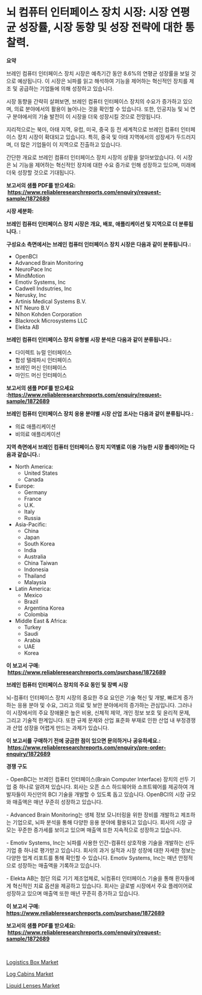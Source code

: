 <p><h1>뇌 컴퓨터 인터페이스 장치 시장: 시장 연평균 성장률, 시장 동향 및 성장 전략에 대한 통찰력.</h1></p><p><strong>요약</strong></p>
<p><p>브레인 컴퓨터 인터페이스 장치 시장은 예측기간 동안 8.6%의 연평균 성장률을 보일 것으로 예상됩니다. 이 시장은 뇌파를 읽고 해석하여 기능을 제어하는 혁신적인 장치를 제조 및 공급하는 기업들에 의해 성장하고 있습니다.</p><p>시장 동향을 간략히 살펴보면, 브레인 컴퓨터 인터페이스 장치의 수요가 증가하고 있으며, 의료 분야에서의 활용이 늘어나는 것을 확인할 수 있습니다. 또한, 인공지능 및 뇌 연구 분야에서의 기술 발전이 이 시장을 더욱 성장시킬 것으로 전망됩니다.</p><p>지리적으로는 북미, 아태 지역, 유럽, 미국, 중국 등 전 세계적으로 브레인 컴퓨터 인터페이스 장치 시장이 확대되고 있습니다. 특히, 중국 및 아태 지역에서의 성장세가 두드러지며, 더 많은 기업들이 이 지역으로 진출하고 있습니다.</p><p>간단한 개요로 브레인 컴퓨터 인터페이스 장치 시장의 상황을 알아보았습니다. 이 시장은 뇌 기능을 제어하는 혁신적인 장치에 대한 수요 증가로 인해 성장하고 있으며, 미래에 더욱 성장할 것으로 기대됩니다.</p></p>
<p><strong>보고서의 샘플 PDF를 받으세요: &nbsp;<a href="https://www.reliableresearchreports.com/enquiry/request-sample/1872689">https://www.reliableresearchreports.com/enquiry/request-sample/1872689</a></strong></p>
<p><strong>시장 세분화:</strong></p>
<p><strong> 브레인 컴퓨터 인터페이스 장치 시장은 개요, 배포, 애플리케이션 및 지역으로 더 분류됩니다. :</strong></p>
<p><strong>구성요소 측면에서는 브레인 컴퓨터 인터페이스 장치 시장은 다음과 같이 분류됩니다.:</strong></p>
<p><ul><li>OpenBCI</li><li>Advanced Brain Monitoring</li><li>NeuroPace Inc</li><li>MindMotion</li><li>Emotiv Systems, Inc</li><li>Cadwell Indsutries, Inc</li><li>Nerusky, Inc</li><li>Artinis Medical Systems B.V.</li><li>NT Neuro B.V</li><li>Nihon Kohden Corporation</li><li>Blackrock Microsystems LLC</li><li>Elekta AB</li></ul></p>
<p><strong> 브레인 컴퓨터 인터페이스 장치 유형별 시장 분석은 다음과 같이 분류됩니다.:</strong></p>
<p><ul><li>다이렉트 뉴럴 인터페이스</li><li>합성 텔레파시 인터페이스</li><li>브레인 머신 인터페이스</li><li>마인드 머신 인터페이스</li></ul></p>
<p><strong>보고서의 샘플 PDF를 받으세요 :<a href="https://www.reliableresearchreports.com/enquiry/request-sample/1872689">https://www.reliableresearchreports.com/enquiry/request-sample/1872689</a></strong></p>
<p><strong> 브레인 컴퓨터 인터페이스 장치 응용 분야별 시장 산업 조사는 다음과 같이 분류됩니다.:</strong></p>
<p><ul><li>의료 애플리케이션</li><li>비의료 애플리케이션</li></ul></p>
<p><strong>지역 측면에서 브레인 컴퓨터 인터페이스 장치 지역별로 이용 가능한 시장 플레이어는 다음과 같습니다.:</strong></p>
<p><ul>
    <li>
        North America:
        <ul>
            <li>United States</li>
            <li>Canada</li>
        </ul>
    </li>
    <li>
        Europe:
        <ul>
            <li>Germany</li>
            <li>France</li>
            <li>U.K.</li>
            <li>Italy</li>
            <li>Russia</li>
        </ul>
    </li>
    <li>
        Asia-Pacific:
        <ul>
            <li>China</li>
            <li>Japan</li>
            <li>South Korea</li>
            <li>India</li>
            <li>Australia</li>
            <li>China Taiwan</li>
            <li>Indonesia</li>
            <li>Thailand</li>
            <li>Malaysia</li>
        </ul>
    </li>
    <li>
        Latin America:
        <ul>
            <li>Mexico</li>
            <li>Brazil</li>
            <li>Argentina Korea</li>
            <li>Colombia</li>
        </ul>
    </li>
    <li>
        Middle East & Africa:
        <ul>
            <li>Turkey</li>
            <li>Saudi</li>
            <li>Arabia</li>
            <li>UAE</li>
            <li>Korea</li>
        </ul>
    </li>
    </ul></p>
<p><strong>이 보고서 구매: &nbsp;<a href="https://www.reliableresearchreports.com/purchase/1872689">https://www.reliableresearchreports.com/purchase/1872689</a></strong></p>
<p><strong>브레인 컴퓨터 인터페이스 장치의 주요 동인 및 장벽 시장</strong></p>
<p><p>뇌-컴퓨터 인터페이스 장치 시장의 중요한 주요 요인은 기술 혁신 및 개발, 빠르게 증가하는 응용 분야 및 수요, 그리고 의료 및 보안 분야에서의 증가하는 관심입니다. 그러나 이 시장에서의 주요 장애물은 높은 비용, 신체적 제약, 개인 정보 보호 및 윤리적 문제, 그리고 기술적 한계입니다. 또한 규제 문제와 산업 표준화 부재로 인한 산업 내 부정경쟁과 산업 성장을 어렵게 만드는 과제가 있습니다.</p></p>
<p><strong>이 보고서를 구매하기 전에 궁금한 점이 있으면 문의하거나 공유하세요.: &nbsp;<a href="https://www.reliableresearchreports.com/enquiry/pre-order-enquiry/1872689">https://www.reliableresearchreports.com/enquiry/pre-order-enquiry/1872689</a></strong></p>
<p><strong>경쟁 구도</strong></p>
<p><p>- OpenBCI는 브레인 컴퓨터 인터페이스(Brain Computer Interface) 장치의 선두 기업 중 하나로 알려져 있습니다. 회사는 오픈 소스 하드웨어와 소프트웨어를 제공하여 개발자들이 자신만의 BCI 기술을 개발할 수 있도록 돕고 있습니다. OpenBCI의 시장 규모와 매출액은 매년 꾸준히 성장하고 있습니다.</p><p>- Advanced Brain Monitoring는 생체 정보 모니터링을 위한 장비를 개발하고 제조하는 기업으로, 뇌파 분석을 통해 다양한 응용 분야에 활용되고 있습니다. 회사의 시장 규모는 꾸준한 증가세를 보이고 있으며 매출액 또한 지속적으로 성장하고 있습니다.</p><p>- Emotiv Systems, Inc는 뇌파를 사용한 인간-컴퓨터 상호작용 기술을 개발하는 선두 기업 중 하나로 평가받고 있습니다. 회사의 과거 실적과 시장 성장에 대한 자세한 정보는 다양한 업계 리포트를 통해 확인할 수 있습니다. Emotiv Systems, Inc는 매년 안정적으로 성장하는 매출액을 기록하고 있습니다.</p><p>- Elekta AB는 첨단 의료 기기 제조업체로, 뇌컴퓨터 인터페이스 기술을 통해 환자들에게 혁신적인 치료 옵션을 제공하고 있습니다. 회사는 글로벌 시장에서 주요 플레이어로 성장하고 있으며 매출액 또한 매년 꾸준히 증가하고 있습니다.</p></p>
<p><strong>이 보고서 구매: &nbsp; <a href="https://www.reliableresearchreports.com/purchase/1872689">https://www.reliableresearchreports.com/purchase/1872689</a></strong></p>
<p><strong>보고서의 샘플 PDF를 받으세요: &nbsp;<a href="https://www.reliableresearchreports.com/enquiry/request-sample/1872689">https://www.reliableresearchreports.com/enquiry/request-sample/1872689</a></strong><strong></strong></p>
<p>&nbsp;</p>
<p><p><a href="https://github.com/redneck06/Market-Research-Report-List-2/blob/main/logistics-box-market.md">Logistics Box Market</a></p><p><a href="https://github.com/nicoletavirag/Market-Research-Report-List-2/blob/main/log-cabins-market.md">Log Cabins Market</a></p><p><a href="https://github.com/mauripalmi/Market-Research-Report-List-2/blob/main/liquid-lenses-market.md">Liquid Lenses Market</a></p></p>